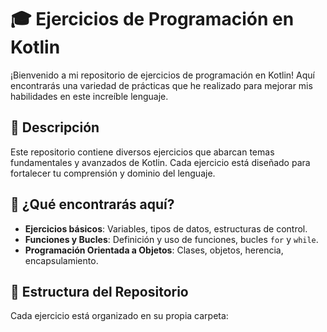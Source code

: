 # 🎓 Ejercicios de Programación en Kotlin

¡Bienvenido a mi repositorio de ejercicios de programación en Kotlin! Aquí encontrarás una variedad de prácticas que he realizado para mejorar mis habilidades en este increíble lenguaje.

## 📝 Descripción
Este repositorio contiene diversos ejercicios que abarcan temas fundamentales y avanzados de Kotlin. Cada ejercicio está diseñado para fortalecer tu comprensión y dominio del lenguaje.

## 🚀 ¿Qué encontrarás aquí?
- **Ejercicios básicos**: Variables, tipos de datos, estructuras de control.
- **Funciones y Bucles**: Definición y uso de funciones, bucles `for` y `while`.
- **Programación Orientada a Objetos**: Clases, objetos, herencia, encapsulamiento.

## 📂 Estructura del Repositorio
Cada ejercicio está organizado en su propia carpeta:

